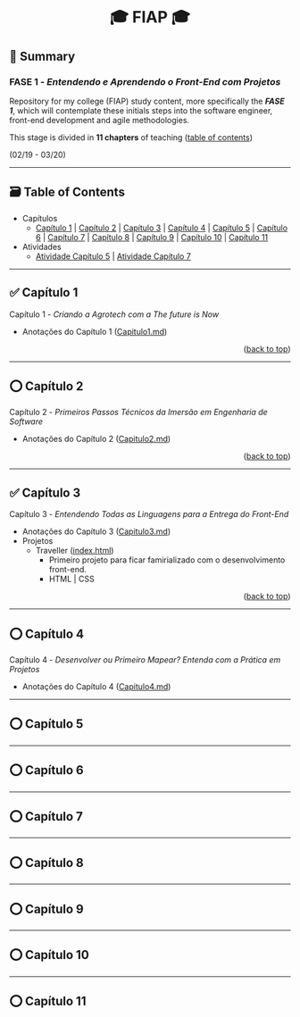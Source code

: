 <div name="readme-top">
  <h1 align=center>🎓 FIAP 🎓</h1>
</div>

## 📌 Summary

### FASE 1 - *Entendendo e Aprendendo o Front-End com Projetos*

Repository for my college (FIAP) study content, more specifically the ***FASE 1***, which will contemplate these initials steps into the software engineer, front-end development and agile methodologies.

This stage is divided in **11 chapters** of teaching ([table of contents](#table-of-contents))

(02/19 - 03/20)

<hr name="table-of-contents">

## 🗃️ Table of Contents

- Capítulos
  - [Capítulo 1](#capitulo1) | [Capítulo 2](#capitulo2) | [Capítulo 3](#capitulo3) | [Capítulo 4](#capitulo4) | [Capítulo 5](#capitulo5) | [Capítulo 6](#capitulo6) | [Capítulo 7](#capitulo7) | [Capítulo 8](#capitulo8) | [Capítulo 9](#capitulo9) | [Capítulo 10](#capitulo10) | [Capítulo 11](#capitulo11)
- Atividades
  - [Atividade Capítulo 5]() | [Atividade Capítulo 7]()

<hr name="capitulo1">

## ✅ Capítulo 1

Capítulo 1 - *Criando a Agrotech com a The future is Now*

- Anotações do Capítulo 1 (<a href="./Capitulos/Capitulo1/Capitulo1.md">Capitulo1.md</a>)

<p align="right">(<a href="#readme-top">back to top</a>)

<hr name="capitulo2">

## ⭕ Capítulo 2

Capítulo 2 - *Primeiros Passos Técnicos da Imersão em Engenharia de Software*

- Anotações do Capítulo 2 (<a href="./Capitulos/Capitulo2/Capitulo2.md">Capitulo2.md</a>)

<p align="right">(<a href="#readme-top">back to top</a>)

<hr name="capitulo3">

## ✅ Capítulo 3

Capítulo 3 - *Entendendo Todas as Linguagens para a Entrega do Front-End*

- Anotações do Capítulo 3 ([Capitulo3.md](./Capitulos/Capitulo3/Capitulo3.md))
- Projetos
  - Traveller ([index.html](./Capitulos/Capitulo3/Traveller/index.html))
    - Primeiro projeto para ficar famirializado com o desenvolvimento front-end.
    - HTML | CSS

<p align="right">(<a href="#readme-top">back to top</a>)

<hr name="capitulo4">

## ⭕ Capítulo 4

Capítulo 4 - *Desenvolver ou Primeiro Mapear? Entenda com a Prática em Projetos*

- Anotações do Capítulo 4 ([Capitulo4.md](./Capitulos/Capitulo4/Capitulo4.md))

<hr name="capitulo5">

## ⭕ Capítulo 5

<hr name="capitulo6">

## ⭕ Capítulo 6

<hr name="capitulo7">

## ⭕ Capítulo 7

<hr name="capitulo8">

## ⭕ Capítulo 8

<hr name="capitulo9">

## ⭕ Capítulo 9

<hr name="capitulo10">

## ⭕ Capítulo 10

<hr name="capitulo11">

## ⭕ Capítulo 11
